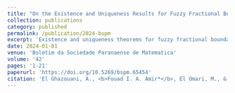 ```yaml
---
title: "On the Existence and Uniqueness Results for Fuzzy Fractional Boundary Value Problem Involving Caputo Fractional Derivative"
collection: publications
category: published
permalink: /publication/2024-bspm
excerpt: 'Existence and uniqueness theorems for fuzzy fractional boundary value problems.'
date: 2024-01-01
venue: 'Boletim da Sociedade Paranaense de Matematica'
volume: '42'
pages: '1-21'
paperurl: 'https://doi.org/10.5269/bspm.65454'
citation: 'El Ghazouani, A., <b>Fouad I. A. Amir*</b>, El Omari, M., & Melliani, S. (2024). &quot;On the Existence and Uniqueness Results for Fuzzy Fractional Boundary Value Problem Involving Caputo Fractional Derivative.&quot; <i>Boletim da Sociedade Paranaense de Matematica</i>, 42, 1-21.'
---
```

